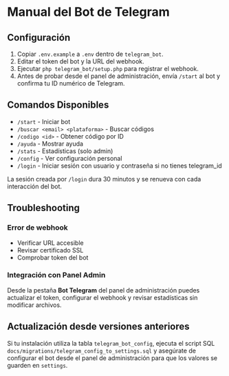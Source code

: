 # Manual del Bot de Telegram

## Configuración
1. Copiar `.env.example` a `.env` dentro de `telegram_bot`.
2. Editar el token del bot y la URL del webhook.
3. Ejecutar `php telegram_bot/setup.php` para registrar el webhook.
4. Antes de probar desde el panel de administración, envía `/start` al bot y confirma tu ID numérico de Telegram.

## Comandos Disponibles
- `/start` - Iniciar bot
- `/buscar <email> <plataforma>` - Buscar códigos
- `/codigo <id>` - Obtener código por ID
- `/ayuda` - Mostrar ayuda
- `/stats` - Estadísticas (solo admin)
- `/config` - Ver configuración personal
- `/login` - Iniciar sesión con usuario y contraseña si no tienes telegram_id

La sesión creada por `/login` dura 30 minutos y se renueva con cada interacción del bot.

## Troubleshooting
### Error de webhook
- Verificar URL accesible
- Revisar certificado SSL
- Comprobar token del bot

### Integración con Panel Admin
Desde la pestaña **Bot Telegram** del panel de administración puedes actualizar el token, configurar el webhook y revisar estadísticas sin modificar archivos.

## Actualización desde versiones anteriores

Si tu instalación utiliza la tabla `telegram_bot_config`, ejecuta el script SQL `docs/migrations/telegram_config_to_settings.sql` y asegúrate de configurar el bot desde el panel de administración para que los valores se guarden en `settings`.
